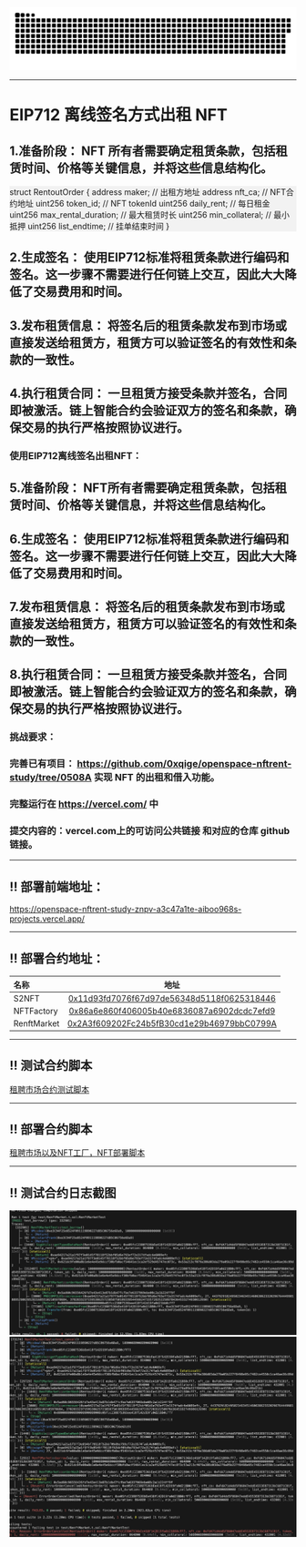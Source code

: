 
<p align="center">
 <img width="1000" src="img/snake.svg" alt="snake"/>
</p>

---

# EIP712 离线签名方式出租 NFT

## 1.准备阶段： NFT 所有者需要确定租赁条款，包括租赁时间、价格等关键信息，并将这些信息结构化。

<div style="background-color:#f2f2f2;">
struct RentoutOrder {
    address maker; // 出租方地址
    address nft_ca; // NFT合约地址
    uint256 token_id; // NFT tokenId
    uint256 daily_rent; // 每日租金
    uint256 max_rental_duration; // 最大租赁时长
    uint256 min_collateral; // 最小抵押
    uint256 list_endtime; // 挂单结束时间
  }
</div>

## 2.生成签名： 使用EIP712标准将租赁条款进行编码和签名。这一步骤不需要进行任何链上交互，因此大大降低了交易费用和时间。

## 3.发布租赁信息： 将签名后的租赁条款发布到市场或直接发送给租赁方，租赁方可以验证签名的有效性和条款的一致性。

## 4.执行租赁合同： 一旦租赁方接受条款并签名，合同即被激活。链上智能合约会验证双方的签名和条款，确保交易的执行严格按照协议进行。
### 使用EIP712离线签名出租NFT：

## 5.准备阶段： NFT所有者需要确定租赁条款，包括租赁时间、价格等关键信息，并将这些信息结构化。

## 6.生成签名： 使用EIP712标准将租赁条款进行编码和签名。这一步骤不需要进行任何链上交互，因此大大降低了交易费用和时间。

## 7.发布租赁信息： 将签名后的租赁条款发布到市场或直接发送给租赁方，租赁方可以验证签名的有效性和条款的一致性。

## 8.执行租赁合同： 一旦租赁方接受条款并签名，合同即被激活。链上智能合约会验证双方的签名和条款，确保交易的执行严格按照协议进行。

### 挑战要求：

### 完善已有项目： https://github.com/0xqige/openspace-nftrent-study/tree/0508A 实现 NFT 的出租和借入功能。
### 完整运行在 https://vercel.com/ 中
### 提交内容的：vercel.com上的可访问公共链接 和对应的仓库 github 链接。

---
## ‼️ 部署前端地址：<br>

https://openspace-nftrent-study-znpv-a3c47a1te-aiboo968s-projects.vercel.app/


---

## ‼️ 部署合约地址：<br>
| 名称                         |                    地址                    |
| :-------------------------- | :----------------------------------------: |
| S2NFT                       | [0x11d93fd7076f67d97de56348d5118f0625318446](https://sepolia.etherscan.io/address/0x11d93fd7076f67d97de56348d5118f0625318446#code) |
| NFTFactory                  | [0x86a6e860f406005b40e6836087a6902dcdc7efd9](https://sepolia.etherscan.io/address/0x86a6e860f406005b40e6836087a6902dcdc7efd9#code) |
| RenftMarket                 | [0x2A3f609202Fc24b5fB30cd1e29b46979bbC0799A](https://sepolia.etherscan.io/address/0x2A3f609202Fc24b5fB30cd1e29b46979bbC0799A#code) |

---
## ‼️ 测试合约脚本
[租聘市场合约测试脚本](contracts/test/RenftMarket.t.sol)

---
## ‼️ 部署合约脚本 
[租聘市场以及NFT工厂，NFT部署脚本](contracts/script/RenftMarket.s.sol)

---
## ‼️ 测试合约日志截图
![测试租聘](img/1.png) 
![测试取消后再次租聘](img/2.png)